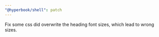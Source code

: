```yaml
---
"@hyperbook/shell": patch
---
```


Fix some css did overwrite the heading font sizes, which lead to wrong sizes.
